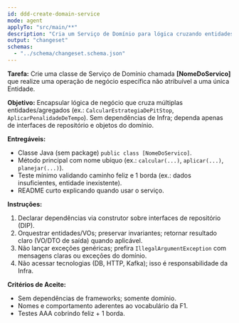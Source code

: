 ```yaml
---
id: ddd-create-domain-service
mode: agent
applyTo: "src/main/**"
description: "Cria um Serviço de Domínio para lógica cruzando entidades/agregados"
output: "changeset"
schemas:
  - "../schema/changeset.schema.json"
---
```


**Tarefa:** Crie uma classe de Serviço de Domínio chamada **[NomeDoServico]** que realize uma operação de negócio específica não atribuível a uma única Entidade.

**Objetivo:** Encapsular lógica de negócio que cruza múltiplas entidades/agregados (ex.: `CalcularEstrategiaDePitStop`, `AplicarPenalidadeDeTempo`). Sem dependências de Infra; dependa apenas de interfaces de repositório e objetos do domínio.

**Entregáveis:**
- Classe Java (sem package) `public class [NomeDoServico]`.
- Método principal com nome ubíquo (ex.: `calcular(...)`, `aplicar(...)`, `planejar(...)`).
- Teste mínimo validando caminho feliz e 1 borda (ex.: dados insuficientes, entidade inexistente).
- README curto explicando quando usar o serviço.

**Instruções:**
1) Declarar dependências via construtor sobre interfaces de repositório (DIP).
2) Orquestrar entidades/VOs; preservar invariantes; retornar resultado claro (VO/DTO de saída) quando aplicável.
3) Não lançar exceções genéricas; prefira `IllegalArgumentException` com mensagens claras ou exceções do domínio.
4) Não acessar tecnologias (DB, HTTP, Kafka); isso é responsabilidade da Infra.

**Critérios de Aceite:**
- Sem dependências de frameworks; somente domínio.
- Nomes e comportamento aderentes ao vocabulário da F1.
- Testes AAA cobrindo feliz + 1 borda.
